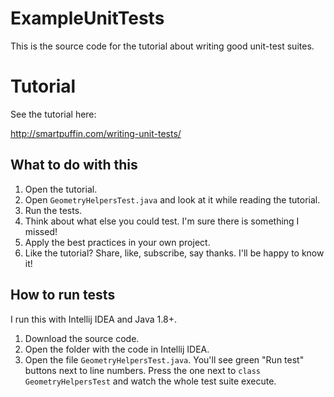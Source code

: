 # ExampleUnitTests

This is the source code for the tutorial about writing good unit-test suites.

# Tutorial

See the tutorial here:

http://smartpuffin.com/writing-unit-tests/


## What to do with this
1. Open the tutorial.
2. Open `GeometryHelpersTest.java` and look at it while reading the tutorial.
3. Run the tests.
4. Think about what else you could test. I'm sure there is something I missed!
5. Apply the best practices in your own project.
6. Like the tutorial? Share, like, subscribe, say thanks. I'll be happy to know it!

## How to run tests
I run this with Intellij IDEA and Java 1.8+.
1. Download the source code.
2. Open the folder with the code in Intellij IDEA.
3. Open the file `GeometryHelpersTest.java`. You'll see green "Run test" buttons next to line numbers. Press the one next to `class GeometryHelpersTest` and watch the whole test suite execute.
